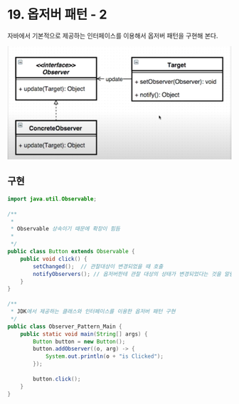 # 19. 옵저버 패턴 - 2

자바에서 기본적으로 제공하는 인터페이스를 이용해서 옵저버 패턴을 구현해 본다.

![.](./img/1.png)


## 구현
```java
import java.util.Observable;

/**
 * 
 * Observable 상속이기 때문에 확장이 힘듬
 *
 */
public class Button extends Observable {   
    public void click() {
        setChanged();  // 관찰대상이 변경되었을 때 호출
        notifyObservers(); // 옵저버한테 관찰 대상의 상태가 변경되었다는 것을 알림
    }
}

/**
 * JDK에서 제공하는 클래스와 인터페이스를 이용한 옵저버 패턴 구현
 */
public class Observer_Pattern_Main {
    public static void main(String[] args) {
        Button button = new Button();
        button.addObserver((o, arg) -> {
            System.out.println(o + "is Clicked");
        });
        
        button.click();
    }
}

```


